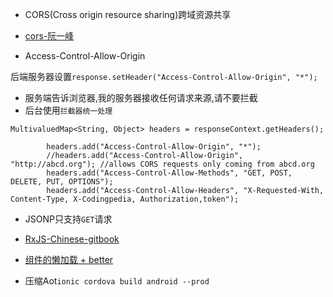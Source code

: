 - CORS(Cross origin resource sharing)跨域资源共享
- [cors-阮一峰](http://www.ruanyifeng.com/blog/2016/04/cors.html)

- Access-Control-Allow-Origin

后端服务器设置`response.setHeader("Access-Control-Allow-Origin", "*");`
- 服务端告诉浏览器,我的服务器接收任何请求来源,请不要拦截
- 后台使用`拦截器统一处理`

```
MultivaluedMap<String, Object> headers = responseContext.getHeaders();

        headers.add("Access-Control-Allow-Origin", "*");
        //headers.add("Access-Control-Allow-Origin", "http://abcd.org"); //allows CORS requests only coming from abcd.org
        headers.add("Access-Control-Allow-Methods", "GET, POST, DELETE, PUT, OPTIONS");
        headers.add("Access-Control-Allow-Headers", "X-Requested-With, Content-Type, X-Codingpedia, Authorization,token");

```

- JSONP只支持`GET`请求

- [RxJS-Chinese-gitbook](https://legacy.gitbook.com/book/buctwbzs/rxjs/details)

- [组件的懒加载 + better](https://www.cnblogs.com/gavin-cn/p/6961376.html)

- 压缩Aot`ionic cordova build android --prod`